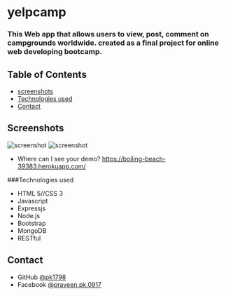 # yelpcamp

<h3>This Web app that allows users to view, post, comment on campgrounds worldwide. created as a final project for online web developing bootcamp.</h3>

<!-- TABLE OF CONTENTS -->

## Table of Contents

- [screenshots](#overview)
- [Technologies used](#built-with)
- [Contact](#contact)

<!-- OVERVIEW -->

## Screenshots

![screenshot](https://github.com/pk1798/yelpcamp-1/blob/master/snaps/yelpcamp2.PNG)
![screenshot](https://github.com/pk1798/yelpcamp-1/blob/master/snaps/Yelpcamp1.PNG)


- Where can I see your demo?
https://boiling-beach-39383.herokuapp.com/


###Technologies used

<!-- This section should list any major frameworks that you built your project using. Here are a few examples.-->

<ul>
  <li>HTML 5//CSS 3</li>
  <li>Javascript</li>
  <li>Expressjs</li>
  <li>Node.js</li>
  <li>Bootstrap</li>
  <li>MongoDB</li>
  <li>RESTful</li>
</ul>


## Contact
- GitHub [@pk1798](https://{www.github.com/pk1798})
- Facebook [@praveen.pk.0917](https://{www.facebook.com/praveen.pk.0917/})
